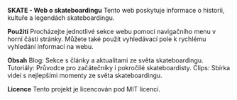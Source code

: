 **SKATE - Web o skateboardingu**
Tento web poskytuje informace o historii, kultuře a legendách skateboardingu.

**Použití**
Procházejte jednotlivé sekce webu pomocí navigačního menu v horní části stránky. Můžete také použít vyhledávací pole k rychlému vyhledání informací na webu.

**Obsah**
Blog: Sekce s články a aktualitami ze světa skateboardingu.
Tutoriály: Průvodce pro začátečníky i pokročilé skateboardisty.
Clips: Sbírka videí s nejlepšími momenty ze světa skateboardingu.

**Licence**
Tento projekt je licencován pod MIT licencí.
